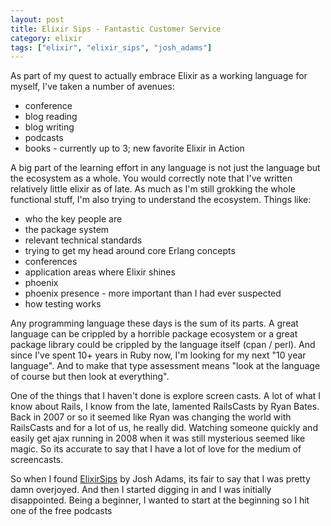 ```yaml
---
layout: post
title: Elixir Sips - Fantastic Customer Service
category: elixir
tags: ["elixir", "elixir_sips", "josh_adams"]
---
```

As part of my quest to actually embrace Elixir as a working language for myself, I've taken a number of avenues:

* conference
* blog reading
* blog writing
* podcasts 
* books - currently up to 3; new favorite Elixir in Action

A big part of the learning effort in any language is not just the language but the ecosystem as a whole.  You would correctly note that I've written relatively little elixir as of late.  As much as I'm still grokking the whole functional stuff, I'm also trying to understand the ecosystem.  Things like:

* who the key people are
* the package system
* relevant technical standards
* trying to get my head around core Erlang concepts
* conferences
* application areas where Elixir shines
* phoenix
* phoenix presence - more important than I had ever suspected
* how testing works

Any programming language these days is the sum of its parts.  A great language can be crippled by a horrible package ecosystem or a great package library could be crippled by the language itself (cpan / perl).  And since I've spent 10+ years in Ruby now, I'm looking for my next "10 year language".  And to make that type assessment means "look at the language of course but then look at everything".

One of the things that I haven't done is explore screen casts.  A lot of what I know about Rails, I know from the late, lamented RailsCasts by Ryan Bates.  Back in 2007 or so it seemed like Ryan was changing the world with RailsCasts and for a lot of us, he really did.  Watching someone quickly and easily get ajax running in 2008 when it was still mysterious seemed like magic.  So its accurate to say that I have a lot of love for the medium of screencasts.  

So when I found [ElixirSips](http://www.elixirsips.com/) by Josh Adams, its fair to say that I was pretty damn overjoyed.  And then I started digging in and I was initially disappointed.  Being a beginner, I wanted to start at the beginning so I hit one of the free podcasts